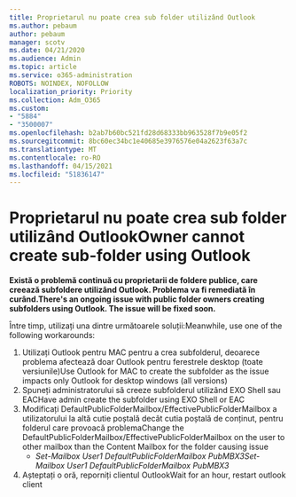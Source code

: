 ```yaml
---
title: Proprietarul nu poate crea sub folder utilizând Outlook
ms.author: pebaum
author: pebaum
manager: scotv
ms.date: 04/21/2020
ms.audience: Admin
ms.topic: article
ms.service: o365-administration
ROBOTS: NOINDEX, NOFOLLOW
localization_priority: Priority
ms.collection: Adm_O365
ms.custom:
- "5884"
- "3500007"
ms.openlocfilehash: b2ab7b60bc521fd28d68333bb963528f7b9e05f2
ms.sourcegitcommit: 8bc60ec34bc1e40685e3976576e04a2623f63a7c
ms.translationtype: MT
ms.contentlocale: ro-RO
ms.lasthandoff: 04/15/2021
ms.locfileid: "51836147"
---
```

# <a name="owner-cannot-create-sub-folder-using-outlook"></a><span data-ttu-id="6624d-102">Proprietarul nu poate crea sub folder utilizând Outlook</span><span class="sxs-lookup"><span data-stu-id="6624d-102">Owner cannot create sub-folder using Outlook</span></span>

<span data-ttu-id="6624d-103">**Există o problemă continuă cu proprietarii de foldere publice, care creează subfoldere utilizând Outlook. Problema va fi remediată în curând.**</span><span class="sxs-lookup"><span data-stu-id="6624d-103">**There's an ongoing issue with public folder owners creating subfolders using Outlook. The issue will be fixed soon.**</span></span>

<span data-ttu-id="6624d-104">Între timp, utilizați una dintre următoarele soluții:</span><span class="sxs-lookup"><span data-stu-id="6624d-104">Meanwhile, use one of the following workarounds:</span></span>

1. <span data-ttu-id="6624d-105">Utilizați Outlook pentru MAC pentru a crea subfolderul, deoarece problema afectează doar Outlook pentru ferestrele desktop (toate versiunile)</span><span class="sxs-lookup"><span data-stu-id="6624d-105">Use Outlook for MAC to create the subfolder as the issue impacts only Outlook for desktop windows (all versions)</span></span>
2. <span data-ttu-id="6624d-106">Spuneți administratorului să creeze subfolderul utilizând EXO Shell sau EAC</span><span class="sxs-lookup"><span data-stu-id="6624d-106">Have admin create the subfolder using EXO Shell or EAC</span></span>
3. <span data-ttu-id="6624d-107">Modificați DefaultPublicFolderMailbox/EffectivePublicFolderMailbox a utilizatorului la altă cutie poștală decât cutia poștală de conținut, pentru folderul care provoacă problema</span><span class="sxs-lookup"><span data-stu-id="6624d-107">Change the DefaultPublicFolderMailbox/EffectivePublicFolderMailbox on the user to other mailbox than the Content Mailbox for the folder causing issue</span></span>  
    - <span data-ttu-id="6624d-108">*Set-Mailbox User1 DefaultPublicFolderMailbox PubMBX3*</span><span class="sxs-lookup"><span data-stu-id="6624d-108">*Set-Mailbox User1 DefaultPublicFolderMailbox PubMBX3*</span></span>
4. <span data-ttu-id="6624d-109">Așteptați o oră, reporniți clientul Outlook</span><span class="sxs-lookup"><span data-stu-id="6624d-109">Wait for an hour, restart outlook client</span></span>